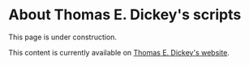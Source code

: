 <!--- issue 90 --->

# About Thomas E. Dickey's scripts

This page is under construction.

This content is currently available on [Thomas E. Dickey's website](https://invisible-island.net/scripts/readme.html).
